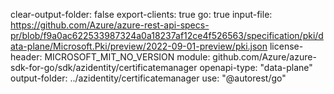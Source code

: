 clear-output-folder: false
export-clients: true
go: true
input-file: https://github.com/Azure/azure-rest-api-specs-pr/blob/f9a0ac622533987324a0a18237af12ce4f526563/specification/pki/data-plane/Microsoft.Pki/preview/2022-09-01-preview/pki.json
license-header: MICROSOFT_MIT_NO_VERSION
module: github.com/Azure/azure-sdk-for-go/sdk/azidentity/certificatemanager
openapi-type: "data-plane"
output-folder: ../azidentity/certificatemanager
use: "@autorest/go"